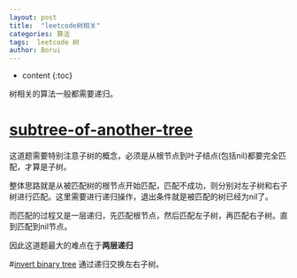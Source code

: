 ```yaml
---
layout: post
title:  "leetcode树相关"
categories: 算法
tags:  leetcode 树
author: Borui
---
```


* content
{:toc}

树相关的算法一般都需要递归。

# [subtree-of-another-tree](https://leetcode-cn.com/problems/subtree-of-another-tree/description/)
这道题需要特别注意子树的概念，必须是从根节点到叶子结点(包括nil)都要完全匹配，才算是子树。

整体思路就是从被匹配树的根节点开始匹配，匹配不成功，则分别对左子树和右子树进行匹配。这里需要进行递归操作，退出条件就是被匹配的树已经为nil了。

而匹配的过程又是一层递归，先匹配根节点，然后匹配左子树，再匹配右子树。直到匹配到nil节点。

因此这道题最大的难点在于**两层递归**

#[invert binary tree](https://leetcode-cn.com/problems/invert-binary-tree/description/)
通过递归交换左右子树。